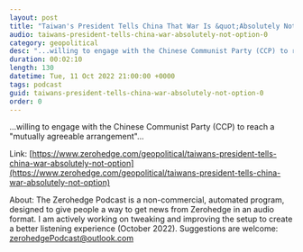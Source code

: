```yaml
---
layout: post
title: "Taiwan's President Tells China That War Is &quot;Absolutely Not An Option&quot;"
audio: taiwans-president-tells-china-war-absolutely-not-option-0
category: geopolitical
desc: "...willing to engage with the Chinese Communist Party (CCP) to reach a &quot;mutually agreeable arrangement&quot;..."
duration: 00:02:10
length: 130
datetime: Tue, 11 Oct 2022 21:00:00 +0000
tags: podcast
guid: taiwans-president-tells-china-war-absolutely-not-option-0
order: 0
---
```

...willing to engage with the Chinese Communist Party (CCP) to reach a &quot;mutually agreeable arrangement&quot;...

Link: [https://www.zerohedge.com/geopolitical/taiwans-president-tells-china-war-absolutely-not-option](https://www.zerohedge.com/geopolitical/taiwans-president-tells-china-war-absolutely-not-option)

About: The Zerohedge Podcast is a non-commercial, automated program, designed to give people a way to get news from Zerohedge in an audio format.  I am actively working on tweaking and improving the setup to create a better listening experience (October 2022).  Suggestions are welcome: [zerohedgePodcast@outlook.com](mailto:zerohedgePodcast@outlook.com)